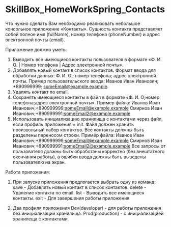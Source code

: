 # SkillBox_HomeWorkSpring_Contacts
Что нужно сделать
Вам необходимо реализовать небольшое консольное приложение «Контакты». Сущность контакта представляет собой полное имя (fullName), номер телефона (phoneNumber) и адрес электронной почты (email).

Приложение должно уметь:

1. Выводить все имеющиеся контакты пользователя в формате «Ф. И. О. | Номер телефона | Адрес электронной почты».
2. Добавлять новый контакт в список контактов. Формат ввода для обработки данных: Ф. И. О.; номер телефона; адрес электронной почты.
   Пример пользовательского ввода: Иванов Иван Иванович; +890999999; someEmail@example.example.
3. Удалять контакт по email.
4. Сохранять имеющиеся контакты в файл в формате «Ф. И. О;номер телефона;адрес электронной почты».
   Пример файла:
   Иванов Иван Иванович;+890999999;someEmail@example.example
   Смирнов Иван Иванович;+890999991;someEmail2@example.example
5. Использовать инициализацию хранилища с контактами через файл, если профиль приложения = init. Файл должен хранить произвольный набор контактов. Все контакты должны быть разделены 
   переносом строки.
   Пример файла:
   Иванов Иван Иванович;+890999999;someEmail@example.example
   Смирнов Иван Иванович;+890999991;someEmail2@example.example
   Все запросы от пользователя должны быть обработаны корректно (без внештатного окончания работы), а ошибки ввода должны быть выведены пользователю на экран.

Работа приложения:

1. При запуске приложения предлогается выбрать одну из команд: 
save - Добавлять новый контакт в список контактов.
delete - Удаление контакта по email.
list - Выводить все имеющиеся контакты.
exit - Для завершения работы приложения

2. Два профиля приложения
Dev(developer) - для работы приложения без инициализации хранилища.
Prod(production) - с инициализацией хранилеща с контактами.